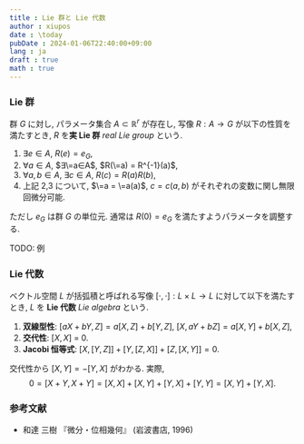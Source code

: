 ```yaml
---
title : Lie 群と Lie 代数
author : xiupos
date : \today
pubDate : 2024-01-06T22:40:00+09:00
lang : ja
draft : true
math : true
---
```


### Lie 群

群 $G$ に対し, パラメータ集合 $A⊂ℝ^r$ が存在し, 写像 $R:A→G$ が以下の性質を満たすとき, $R$ を**実 Lie 群** *real Lie group* という.

1. $∃e∈A$, $R(e) = e_G$,
2. $∀a∈A$, $∃\=a∈A$, $R(\=a) = R^{-1}(a)$,
3. $∀a,b∈A$, $∃c∈A$, $R(c)=R(a)R(b)$,
4. 上記 2,3 について, $\=a = \=a(a)$, $c=c(a,b)$ がそれぞれの変数に関し無限回微分可能.

ただし $e_G$ は群 $G$ の単位元. 通常は $R(0)=e_G$ を満たすようパラメータを調整する.

TODO: 例

### Lie 代数

ベクトル空間 $L$ が括弧積と呼ばれる写像 $[⋅,⋅]:L×L→L$ に対して以下を満たすとき, $L$ を **Lie 代数** *Lie algebra* という.

1. **双線型性**: $[aX+bY, Z] = a[X,Z] + b[Y,Z]$, $[X, aY+bZ] = a[X,Y] + b[X,Z]$,
2. **交代性**: $[X,X]$ = 0.
3. **Jacobi 恒等式**: $[X,[Y,Z]] + [Y,[Z,X]] + [Z,[X,Y]] = 0$.

交代性から $[X,Y] = - [Y,X]$ がわかる. 実際,
$$
0 = [X+Y,X+Y] = [X,X] + [X,Y] + [Y,X] + [Y,Y] = [X,Y] + [Y,X].
$$

### 参考文献

- 	和達 三樹 『微分・位相幾何』 (岩波書店, 1996)
